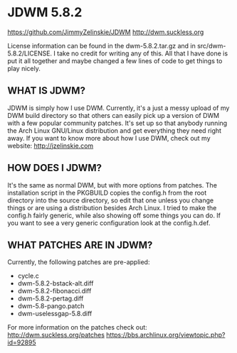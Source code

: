 # JDWM 5.8.2
https://github.com/JimmyZelinskie/JDWM
http://dwm.suckless.org

License information can be found in the dwm-5.8.2.tar.gz and in src/dwm-5.8.2/LICENSE.
I take no credit for writing any of this. All that I have done is put it all together and maybe changed a few lines of code to get things to play nicely.

## WHAT IS JDWM?
JDWM is simply how I use DWM. Currently, it's a just a messy upload of my DWM build directory so that others can easily pick up a version of DWM with a few popular community patches. It's set up so that anybody running the Arch Linux GNU/Linux distribution and get everything they need right away.
If you want to know more about how I use DWM, check out my website:
http://jzelinskie.com

## HOW DOES I JDWM?
It's the same as normal DWM, but with more options from patches. The installation script in the PKGBUILD copies the config.h from the root directory into the source directory, so edit that one unless you change things or are using a distribution besides Arch Linux.
I tried to make the config.h fairly generic, while also showing off some things you can do. If you want to see a very generic configuration look at the config.h.def.

## WHAT PATCHES ARE IN JDWM?
Currently, the following patches are pre-applied:
* cycle.c
* dwm-5.8.2-bstack-alt.diff
* dwm-5.8.2-fibonacci.diff
* dwm-5.8.2-pertag.diff
* dwm-5.8-pango.patch
* dwm-uselessgap-5.8.diff

For more information on the patches check out:
http://dwm.suckless.org/patches
https://bbs.archlinux.org/viewtopic.php?id=92895
